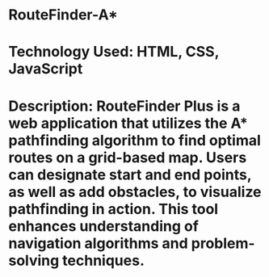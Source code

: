 # RouteFinder-A*
# Technology Used: HTML, CSS, JavaScript
# Description: RouteFinder Plus is a web application that utilizes the A* pathfinding algorithm to find optimal routes on a grid-based map. Users can designate start and end points, as well as add obstacles, to visualize pathfinding in action. This tool enhances understanding of navigation algorithms and problem-solving techniques.
